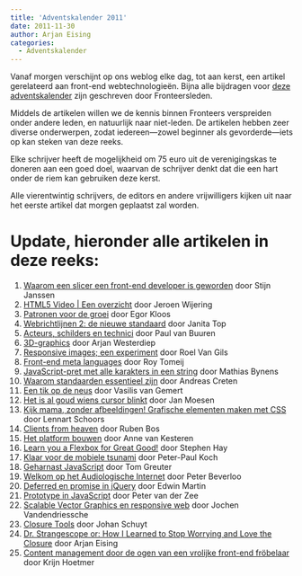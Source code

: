 ```yaml
---
title: 'Adventskalender 2011'
date: 2011-11-30
author: Arjan Eising
categories:
  - Adventskalender
---
```


Vanaf morgen verschijnt op ons weblog elke dag, tot aan kerst, een artikel gerelateerd aan front-end webtechnologieën. Bijna alle bijdragen voor [deze adventskalender](/blog/categorieen/adventskalender) zijn geschreven door Fronteersleden.

Middels de artikelen willen we de kennis binnen Fronteers verspreiden onder andere leden, en natuurlijk naar niet-leden. De artikelen hebben zeer diverse onderwerpen, zodat iedereen—zowel beginner als gevorderde—iets op kan steken van deze reeks.

Elke schrijver heeft de mogelijkheid om 75 euro uit de verenigingskas te doneren aan een goed doel, waarvan de schrijver denkt dat die een hart onder de riem kan gebruiken deze kerst.

Alle vierentwintig schrijvers, de editors en andere vrijwilligers kijken uit naar het eerste artikel dat morgen geplaatst zal worden.

# Update, hieronder alle artikelen in deze reeks:

1. [Waarom een slicer een front-end developer is geworden](/blog/2011/12/waarom-een-slicer-een-front-end-developer-is-geworden) door Stijn Janssen
2. [HTML5 Video | Een overzicht](/blog/2011/12/html5-video-een-overzicht) door Jeroen Wijering
3. [Patronen voor de groei](/blog/2011/12/patronen-voor-de-groei) door Egor Kloos
4. [Webrichtlijnen 2: de nieuwe standaard](/blog/2011/12/webrichtlijnen-2-de-nieuwe-standaard) door Janita Top
5. [Acteurs, schilders en technici](/blog/2011/12/acteurs-schilders-en-technici) door Paul van Buuren
6. [3D-graphics](/blog/2011/12/3d-graphics) door Arjan Westerdiep
7. [Responsive images; een experiment](/blog/2011/12/responsive-images-een-experiment) door Roel Van Gils
8. [Front-end meta languages](/blog/2011/12/front-end-meta-languages) door Roy Tomeij
9. [JavaScript-pret met alle karakters in een string](/blog/2011/12/javascript-pret-met-alle-karakters-in-een-string) door Mathias Bynens
10. [Waarom standaarden essentieel zijn](/blog/2011/12/waarom-standaarden-essentieel-zijn) door Andreas Creten
11. [Een tik op de neus](/blog/2011/12/een-tik-op-de-neus) door Vasilis van Gemert
12. [Het is al goud wiens cursor blinkt](/blog/2011/12/het-is-al-goud-wiens-cursor-blinkt) door Jan Moesen
13. [Kijk mama, zonder afbeeldingen! Grafische elementen maken met CSS](/blog/2011/12/kijk-mama-zonder-afbeeldingen-grafische-elementen-maken-met-css) door Lennart Schoors
14. [Clients from heaven](/blog/2011/12/clients-from-heaven) door Ruben Bos
15. [Het platform bouwen](/blog/2011/12/het-platform-bouwen) door Anne van Kesteren
16. [Learn you a Flexbox for Great Good!](/blog/2011/12/learn-you-a-flexbox-for-great-good) door Stephen Hay
17. [Klaar voor de mobiele tsunami](/blog/2011/12/klaar-voor-de-mobiele-tsunami) door Peter-Paul Koch
18. [Geharnast JavaScript](/blog/2011/12/geharnast-javascript) door Tom Greuter
19. [Welkom op het Audiologische Internet](/blog/2011/12/welkom-op-het-audiologische-internet) door Peter Beverloo
20. [Deferred en promise in jQuery](/blog/2011/12/deferred-en-promise-in-jquery) door Edwin Martin
21. [Prototype in JavaScript](/blog/2011/12/prototype-in-javascript) door Peter van der Zee
22. [Scalable Vector Graphics en responsive web](/blog/2011/12/scalable-vector-graphics-en-responsive-web) door Jochen Vandendriessche
23. [Closure Tools](/blog/2011/12/closure-tools) door Johan Schuyt
24. [Dr. Strangescope or: How I Learned to Stop Worrying and Love the Closure](/blog/2011/12/dr-strangescope) door Arjan Eising
25. [Content management door de ogen van een vrolijke front-end fröbelaar](/blog/2011/12/door-een-frobelaar) door Krijn Hoetmer
